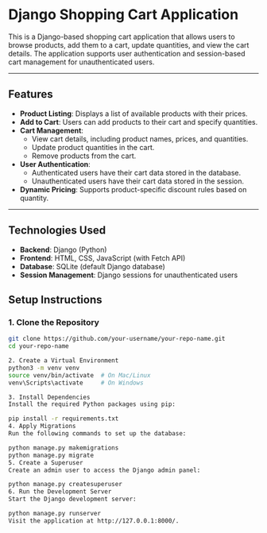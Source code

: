# Django Shopping Cart Application

This is a Django-based shopping cart application that allows users to browse products, add them to a cart, update quantities, and view the cart details. The application supports user authentication and session-based cart management for unauthenticated users.

---

## **Features**

- **Product Listing**: Displays a list of available products with their prices.
- **Add to Cart**: Users can add products to their cart and specify quantities.
- **Cart Management**:
  - View cart details, including product names, prices, and quantities.
  - Update product quantities in the cart.
  - Remove products from the cart.
- **User Authentication**:
  - Authenticated users have their cart data stored in the database.
  - Unauthenticated users have their cart data stored in the session.
- **Dynamic Pricing**: Supports product-specific discount rules based on quantity.

---

## **Technologies Used**

- **Backend**: Django (Python)
- **Frontend**: HTML, CSS, JavaScript (with Fetch API)
- **Database**: SQLite (default Django database)
- **Session Management**: Django sessions for unauthenticated users

## **Setup Instructions**

### **1. Clone the Repository**
```bash
git clone https://github.com/your-username/your-repo-name.git
cd your-repo-name

2. Create a Virtual Environment
python3 -m venv venv
source venv/bin/activate  # On Mac/Linux
venv\Scripts\activate     # On Windows

3. Install Dependencies
Install the required Python packages using pip:

pip install -r requirements.txt
4. Apply Migrations
Run the following commands to set up the database:

python manage.py makemigrations
python manage.py migrate
5. Create a Superuser
Create an admin user to access the Django admin panel:

python manage.py createsuperuser
6. Run the Development Server
Start the Django development server:

python manage.py runserver
Visit the application at http://127.0.0.1:8000/.